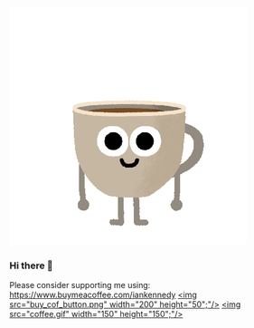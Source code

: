 ![link](coffee.gif)

### Hi there 👋
Please consider supporting me using: https://www.buymeacoffee.com/iankennedy
<a href="https://www.buymeacoffee.com/iankennedy"><img src="buy_cof_button.png" width="200" height="50";"/></a>
<a href="https://www.buymeacoffee.com/iankennedy"><img src="coffee.gif" width="150" height="150";"/></a>

